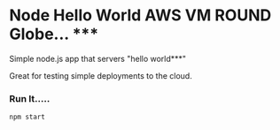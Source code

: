 # Node Hello World AWS VM ROUND Globe... ***

Simple node.js app that servers "hello world***"

Great for testing simple deployments to the cloud.

### Run It.....

`npm start`
